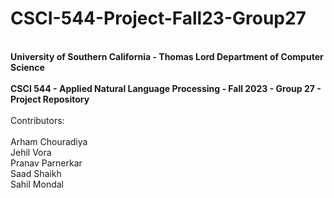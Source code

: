 # CSCI-544-Project-Fall23-Group27
<br>
<strong>University of Southern California - Thomas Lord Department of Computer Science</strong>
<br>
<br>
<strong>CSCI 544 - Applied Natural Language Processing - Fall 2023 - Group 27 - Project Repository</strong>
<br>
<br>
Contributors:
<br>
<br>
Arham Chouradiya<br>
Jehil Vora<br>
Pranav Parnerkar<br>
Saad Shaikh<br>
Sahil Mondal